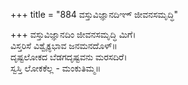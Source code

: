 +++
title = "884 ವಸ್ತುವಿಜ್ಞಾನದಿಞ್ ಜೀವನಸಮೃದ್ಧಿ"

+++
ವಸ್ತುವಿಜ್ಞಾನದಿಂ ಜೀವನಸಮೃದ್ಧಿ ಮಿಗೆ।  
ವಿಸ್ತರಿಸೆ ವಿಶ್ವೈಕ್ಯಭಾವ ಜನಮನದೊಳ್॥  
ದೃಷ್ಟಲೋಕದ ಬೆಡಗದೃಷ್ಟವನು ಮರಸದಿರೆ।  
ಸ್ವಸ್ತಿ ಲೋಕಕೆಲ್ಲ - ಮಂಕುತಿಮ್ಮ॥  
